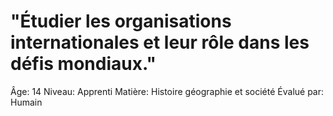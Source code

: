 # "Étudier les organisations internationales et leur rôle dans les défis mondiaux."

Âge: 14
Niveau: Apprenti
Matière: Histoire géographie et société
Évalué par: Humain
